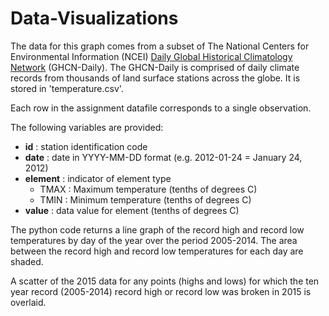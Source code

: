 # Data-Visualizations

The data for this graph comes from a subset of The National Centers for Environmental Information (NCEI) [Daily Global Historical Climatology Network](https://www1.ncdc.noaa.gov/pub/data/ghcn/daily/readme.txt) (GHCN-Daily). The GHCN-Daily is comprised of daily climate records from thousands of land surface stations across the globe. It is stored in 'temperature.csv'.

Each row in the assignment datafile corresponds to a single observation.

The following variables are provided:

* **id** : station identification code
* **date** : date in YYYY-MM-DD format (e.g. 2012-01-24 = January 24, 2012)
* **element** : indicator of element type
    * TMAX : Maximum temperature (tenths of degrees C)
    * TMIN : Minimum temperature (tenths of degrees C)
* **value** : data value for element (tenths of degrees C)

The python code returns a line graph of the record high and record low temperatures by day of the year over the period 2005-2014. The area between the record high and record low temperatures for each day are shaded.

A scatter of the 2015 data for any points (highs and lows) for which the ten year record (2005-2014) record high or record low was broken in 2015 is overlaid.
